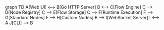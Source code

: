 graph TD
    A[Web UI] <--> B[Go HTTP Server]
    B <--> C[Flow Engine]
    C --> D[Node Registry]
    C --> E[Flow Storage]
    C --> F[Runtime Execution]
    F --> G[Standard Nodes]
    F --> H[Custom Nodes]
    B --> I[WebSocket Server]
    I <--> A
    J[CLI] --> B
